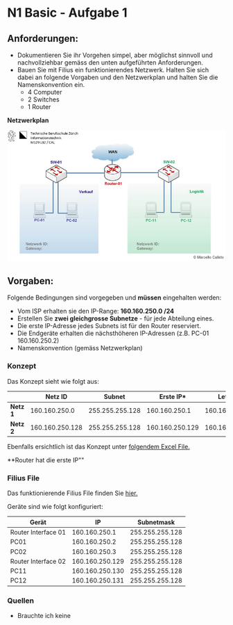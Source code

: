 # N1 Basic - Aufgabe 1
 
## Anforderungen:
- Dokumentieren Sie ihr Vorgehen simpel, aber möglichst sinnvoll und nachvollziehbar gemäss den unten aufgeführten Anforderungen.
- Bauen Sie mit Filius ein funktionierendes Netzwerk. Halten Sie sich dabei an folgende Vorgaben und den Netzwerkplan und halten Sie die Namenskonvention ein.
    - 4 Computer
    - 2 Switches
    - 1 Router
 
**Netzwerkplan**
 
![Netzwerkplan](Bilder/P1_1_Filius_800.jpg)
 
## Vorgaben:
 
 
Folgende Bedingungen sind vorgegeben und **müssen** eingehalten werden:
 
- Vom ISP erhalten sie den IP-Range: **160.160.250.0 /24**
- Erstellen Sie **zwei gleichgrosse Subnetze** - für jede Abteilung eines.
- Die erste IP-Adresse jedes Subnets ist für den Router reserviert.
- Die Endgeräte erhalten die nächsthöheren IP-Adressen (z.B. PC-01 160.160.250.2)
- Namenskonvention (gemäss Netzwerkplan)
 
### Konzept
 
Das Konzept sieht wie folgt aus:
 
|            | Netz ID         | Subnet          | Erste IP*       | Letzte IP       | Broadcast       |
|------------|-----------------|-----------------|-----------------|-----------------|-----------------  |
| **Netz 1** | 160.160.250.0   | 255.255.255.128 | 160.160.250.1   | 160.160.250.126 | 160.160.250.127 |
| **Netz 2** | 160.160.250.128 | 255.255.255.128 | 160.160.250.129 | 160.160.250.254 | 160.160.250.255 |
 
Ebenfalls ersichtlich ist das Konzept unter [folgendem Excel File.](Bilder/P1_1_Netzwerk-Einteilung.xlsx)
 
**Router hat die erste IP""
 
### Filius File
 
Das funktionierende Filius File finden Sie [hier.](Bilder/P1_1_Vorlage.fls)
 
Geräte sind wie folgt konfiguriert:
 
| Gerät               | IP              | Subnetmask      |
|---------------------|-----------------|-----------------|
| Router Interface 01 | 160.160.250.1   | 255.255.255.128 |
| PC01                | 160.160.250.2   | 255.255.255.128 |
| PC02                | 160.160.250.3   | 255.255.255.128 |
| Router Interface 02 | 160.160.250.129 | 255.255.255.128 |
| PC11                | 160.160.250.130 | 255.255.255.128 |
| PC12                | 160.160.250.131 | 255.255.255.128 |

### Quellen
- Brauchte ich keine


